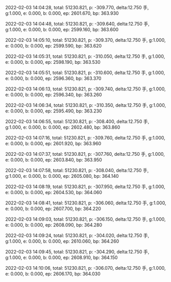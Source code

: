 2022-02-03 14:04:28, total: 51230.821, p: -309.770, delta:12.750 手, g:1.000, e: 0.000, b: 0.000, ep: 2601.670, bp: 363.930

2022-02-03 14:04:48, total: 51230.821, p: -309.640, delta:12.750 手, g:1.000, e: 0.000, b: 0.000, ep: 2599.160, bp: 363.600

2022-02-03 14:05:10, total: 51230.821, p: -309.370, delta:12.750 手, g:1.000, e: 0.000, b: 0.000, ep: 2599.590, bp: 363.620

2022-02-03 14:05:31, total: 51230.821, p: -310.050, delta:12.750 手, g:1.000, e: 0.000, b: 0.000, ep: 2598.190, bp: 363.530

2022-02-03 14:05:51, total: 51230.821, p: -310.600, delta:12.750 手, g:1.000, e: 0.000, b: 0.000, ep: 2596.360, bp: 363.370

2022-02-03 14:06:13, total: 51230.821, p: -309.740, delta:12.750 手, g:1.000, e: 0.000, b: 0.000, ep: 2596.340, bp: 363.260

2022-02-03 14:06:34, total: 51230.821, p: -310.350, delta:12.750 手, g:1.000, e: 0.000, b: 0.000, ep: 2595.490, bp: 363.230

2022-02-03 14:06:55, total: 51230.821, p: -308.400, delta:12.750 手, g:1.000, e: 0.000, b: 0.000, ep: 2602.480, bp: 363.860

2022-02-03 14:07:16, total: 51230.821, p: -309.760, delta:12.750 手, g:1.000, e: 0.000, b: 0.000, ep: 2601.920, bp: 363.960

2022-02-03 14:07:37, total: 51230.821, p: -307.760, delta:12.750 手, g:1.000, e: 0.000, b: 0.000, ep: 2603.840, bp: 363.950

2022-02-03 14:07:58, total: 51230.821, p: -308.040, delta:12.750 手, g:1.000, e: 0.000, b: 0.000, ep: 2605.080, bp: 364.140

2022-02-03 14:08:19, total: 51230.821, p: -307.950, delta:12.750 手, g:1.000, e: 0.000, b: 0.000, ep: 2604.530, bp: 364.060

2022-02-03 14:08:41, total: 51230.821, p: -306.060, delta:12.750 手, g:1.000, e: 0.000, b: 0.000, ep: 2607.700, bp: 364.220

2022-02-03 14:09:03, total: 51230.821, p: -306.150, delta:12.750 手, g:1.000, e: 0.000, b: 0.000, ep: 2608.090, bp: 364.280

2022-02-03 14:09:24, total: 51230.821, p: -304.020, delta:12.750 手, g:1.000, e: 0.000, b: 0.000, ep: 2610.060, bp: 364.260

2022-02-03 14:09:45, total: 51230.821, p: -304.290, delta:12.750 手, g:1.000, e: 0.000, b: 0.000, ep: 2608.910, bp: 364.150

2022-02-03 14:10:06, total: 51230.821, p: -306.070, delta:12.750 手, g:1.000, e: 0.000, b: 0.000, ep: 2606.170, bp: 364.030